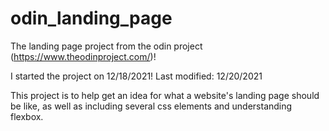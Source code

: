 # odin_landing_page
The landing page project from the odin project (https://www.theodinproject.com/)!

I started the project on 12/18/2021!
Last modified: 12/20/2021

This project is to help get an idea for what a website's landing page should be like, as well as including several css elements and understanding flexbox.
